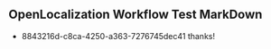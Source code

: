 ## OpenLocalization Workflow Test MarkDown
* 8843216d-c8ca-4250-a363-7276745dec41 
thanks!<!--HONumber=Mar16_HO4-->

